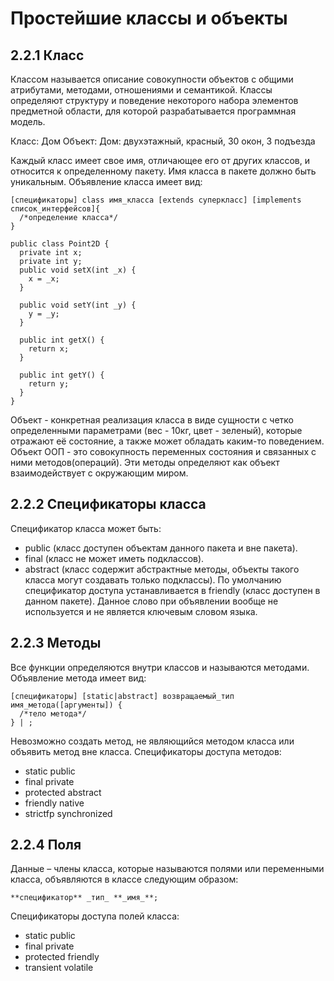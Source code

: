 # Простейшие классы и объекты

## 2.2.1 Класс

Классом называется описание совокупности объектов с общими атрибутами, методами, отношениями и семантикой.
Классы определяют структуру и поведение некоторого набора элементов предметной области, для которой разрабатывается программная модель.

Класс: Дом
Объект: Дом: двухэтажный, красный, 30 окон, 3 подъезда

Каждый класс имеет свое имя, отличающее его от других классов, и относится к определенному пакету.
Имя класса в пакете должно быть уникальным.
Объявление класса имеет вид:

    [спецификаторы] class имя_класса [extends суперкласс] [implements список_интерфейсов]{
      /*определение класса*/
    }

    public class Point2D {
      private int x;
      private int y;
      public void setX(int _x) {
        x = _x;
      }
    
      public void setY(int _y) {
        y = _y;
      }
    
      public int getX() {
        return x;
      }
    
      public int getY() {
        return y;
      }
    }

Объект - конкретная реализация класса в виде сущности с четко определенными параметрами (вес - 10кг, цвет - зеленый), которые отражают её состояние, а также может обладать каким-то поведением.
Объект ООП - это совокупность переменных состояния и связанных с ними методов(операций). Эти методы определяют как объект взаимодействует с окружающим миром.

## 2.2.2 Спецификаторы класса

Спецификатор класса может быть:
* public (класс доступен объектам данного пакета и вне пакета).
* final (класс не может иметь подклассов).
* abstract (класс содержит абстрактные методы, объекты такого класса могут создавать только подклассы).
По умолчанию спецификатор доступа устанавливается в friendly (класс доступен в данном пакете). Данное слово при объявлении вообще не используется и не является ключевым словом языка.

## 2.2.3 Методы

Все функции определяются внутри классов и называются методами.
Объявление метода имеет вид:
   
    [спецификаторы] [static|abstract] возвращаемый_тип имя_метода([аргументы]) {
      /*тело метода*/
    } | ;

Невозможно создать метод, не являющийся методом класса или объявить метод вне класса.
Cпецификаторы доступа методов:

* static public
* final private
* protected abstract
* friendly native
* strictfp synchronized

## 2.2.4 Поля

Данные – члены класса, которые называются полями или переменными класса, объявляются в классе следующим образом:

    **cпецификатор** _тип_ **_имя_**;

Cпецификаторы доступа полей класса:
* static public
* final private
* protected friendly
* transient volatile
